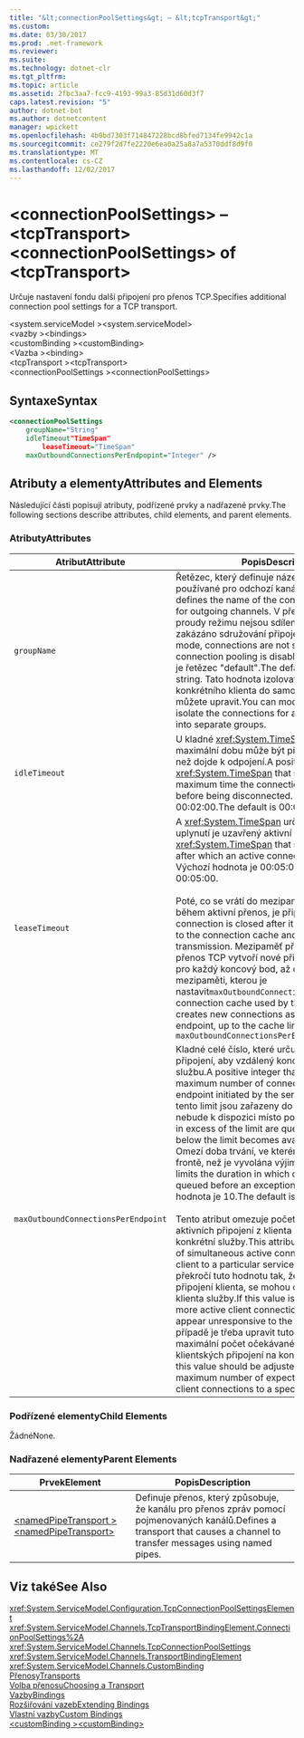 ```yaml
---
title: "&lt;connectionPoolSettings&gt; – &lt;tcpTransport&gt;"
ms.custom: 
ms.date: 03/30/2017
ms.prod: .net-framework
ms.reviewer: 
ms.suite: 
ms.technology: dotnet-clr
ms.tgt_pltfrm: 
ms.topic: article
ms.assetid: 2fbc3aa7-fcc9-4193-99a3-85d31d60d3f7
caps.latest.revision: "5"
author: dotnet-bot
ms.author: dotnetcontent
manager: wpickett
ms.openlocfilehash: 4b0bd7303f714847228bcd8bfed7134fe9942c1a
ms.sourcegitcommit: ce279f2d7fe2220e6ea0a25a8a7a5370ddf8d9f0
ms.translationtype: MT
ms.contentlocale: cs-CZ
ms.lasthandoff: 12/02/2017
---
```

# <a name="ltconnectionpoolsettingsgt-of-lttcptransportgt"></a><span data-ttu-id="44134-102">&lt;connectionPoolSettings&gt; – &lt;tcpTransport&gt;</span><span class="sxs-lookup"><span data-stu-id="44134-102">&lt;connectionPoolSettings&gt; of &lt;tcpTransport&gt;</span></span>
<span data-ttu-id="44134-103">Určuje nastavení fondu další připojení pro přenos TCP.</span><span class="sxs-lookup"><span data-stu-id="44134-103">Specifies additional connection pool settings for a TCP transport.</span></span>  
  
 <span data-ttu-id="44134-104">\<system.serviceModel ></span><span class="sxs-lookup"><span data-stu-id="44134-104">\<system.serviceModel></span></span>  
<span data-ttu-id="44134-105">\<vazby ></span><span class="sxs-lookup"><span data-stu-id="44134-105">\<bindings></span></span>  
<span data-ttu-id="44134-106">\<customBinding ></span><span class="sxs-lookup"><span data-stu-id="44134-106">\<customBinding></span></span>  
<span data-ttu-id="44134-107">\<Vazba ></span><span class="sxs-lookup"><span data-stu-id="44134-107">\<binding></span></span>  
<span data-ttu-id="44134-108">\<tcpTransport ></span><span class="sxs-lookup"><span data-stu-id="44134-108">\<tcpTransport></span></span>  
<span data-ttu-id="44134-109">\<connectionPoolSettings ></span><span class="sxs-lookup"><span data-stu-id="44134-109">\<connectionPoolSettings></span></span>  
  
## <a name="syntax"></a><span data-ttu-id="44134-110">Syntaxe</span><span class="sxs-lookup"><span data-stu-id="44134-110">Syntax</span></span>  
  
```xml  
<connectionPoolSettings  
    groupName="String"  
    idleTimeout"TimeSpan"  
        leaseTimeout="TimeSpan"  
    maxOutboundConnectionsPerEndpopint="Integer" />  
```  
  
## <a name="attributes-and-elements"></a><span data-ttu-id="44134-111">Atributy a elementy</span><span class="sxs-lookup"><span data-stu-id="44134-111">Attributes and Elements</span></span>  
 <span data-ttu-id="44134-112">Následující části popisují atributy, podřízené prvky a nadřazené prvky.</span><span class="sxs-lookup"><span data-stu-id="44134-112">The following sections describe attributes, child elements, and parent elements.</span></span>  
  
### <a name="attributes"></a><span data-ttu-id="44134-113">Atributy</span><span class="sxs-lookup"><span data-stu-id="44134-113">Attributes</span></span>  
  
|<span data-ttu-id="44134-114">Atribut</span><span class="sxs-lookup"><span data-stu-id="44134-114">Attribute</span></span>|<span data-ttu-id="44134-115">Popis</span><span class="sxs-lookup"><span data-stu-id="44134-115">Description</span></span>|  
|---------------|-----------------|  
|`groupName`|<span data-ttu-id="44134-116">Řetězec, který definuje název fondu připojení používané pro odchozí kanály.</span><span class="sxs-lookup"><span data-stu-id="44134-116">A string that defines the name of the connection pool used for outgoing channels.</span></span> <span data-ttu-id="44134-117">V přenášené datovými proudy režimu nejsou sdílené připojení – zakázáno sdružování připojení.</span><span class="sxs-lookup"><span data-stu-id="44134-117">In streamed mode, connections are not shared, meaning that connection pooling is disabled.</span></span> <span data-ttu-id="44134-118">Výchozí hodnota je řetězec "default".</span><span class="sxs-lookup"><span data-stu-id="44134-118">The default is a "default" string.</span></span> <span data-ttu-id="44134-119">Tato hodnota izolovat připojení pro konkrétního klienta do samostatných skupin můžete upravit.</span><span class="sxs-lookup"><span data-stu-id="44134-119">You can modify this value to isolate the connections for a particular client into separate groups.</span></span>|  
|`idleTimeout`|<span data-ttu-id="44134-120">U kladné <xref:System.TimeSpan> , určuje maximální dobu může být připojení nečinnosti, než dojde k odpojení.</span><span class="sxs-lookup"><span data-stu-id="44134-120">A positive <xref:System.TimeSpan> that specifies the maximum time the connection can be idle before being disconnected.</span></span> <span data-ttu-id="44134-121">Výchozí hodnota je 00:02:00.</span><span class="sxs-lookup"><span data-stu-id="44134-121">The default is 00:02:00.</span></span>|  
|`leaseTimeout`|<span data-ttu-id="44134-122">A <xref:System.TimeSpan> určující dobu, po jejímž uplynutí je uzavřený aktivní připojení.</span><span class="sxs-lookup"><span data-stu-id="44134-122">A <xref:System.TimeSpan> that specifies the time after which an active connection is closed.</span></span> <span data-ttu-id="44134-123">Výchozí hodnota je 00:05:00.</span><span class="sxs-lookup"><span data-stu-id="44134-123">The default is 00:05:00.</span></span><br /><br /> <span data-ttu-id="44134-124">Poté, co se vrátí do mezipaměti připojení a ne během aktivní přenos, je připojení ukončeno.</span><span class="sxs-lookup"><span data-stu-id="44134-124">A connection is closed after it has been returned to the connection cache and not during active transmission.</span></span> <span data-ttu-id="44134-125">Mezipaměť připojení používá přenos TCP vytvoří nové připojení podle potřeby pro každý koncový bod, až do limitu mezipaměti, kterou je nastavit`maxOutboundConnectionsPerEndpoint.`</span><span class="sxs-lookup"><span data-stu-id="44134-125">The connection cache used by the TCP transport creates new connections as required for each endpoint, up to the cache limit that is set by `maxOutboundConnectionsPerEndpoint.`</span></span>|  
|`maxOutboundConnectionsPerEndpoint`|<span data-ttu-id="44134-126">Kladné celé číslo, které určuje maximální počet připojení, aby vzdálený koncový bod iniciovat službu.</span><span class="sxs-lookup"><span data-stu-id="44134-126">A positive integer that specifies the maximum number of connections to a remote endpoint initiated by the service.</span></span> <span data-ttu-id="44134-127">Připojení nad tento limit jsou zařazeny do fronty, dokud nebude k dispozici místo pod limit.</span><span class="sxs-lookup"><span data-stu-id="44134-127">Connections in excess of the limit are queued until a space below the limit becomes available.</span></span> <span data-ttu-id="44134-128">`idleTimeout` Omezí doba trvání, ve kterém připojení zůstat ve frontě, než je vyvolána výjimka.</span><span class="sxs-lookup"><span data-stu-id="44134-128">The `idleTimeout` limits the duration in which connections remain queued before an exception is thrown.</span></span> <span data-ttu-id="44134-129">Výchozí hodnota je 10.</span><span class="sxs-lookup"><span data-stu-id="44134-129">The default is 10.</span></span><br /><br /> <span data-ttu-id="44134-130">Tento atribut omezuje počet souběžných aktivních připojení z klienta pro koncový bod konkrétní služby.</span><span class="sxs-lookup"><span data-stu-id="44134-130">This attribute limits the number of simultaneous active connections from the client to a particular service endpoint.</span></span> <span data-ttu-id="44134-131">Pokud se překročí tuto hodnotu tak, že více aktivních připojení klienta, se mohou objevit reagovat na klienta služby.</span><span class="sxs-lookup"><span data-stu-id="44134-131">If this value is exceeded by having more active client connections, the service may appear unresponsive to the client.</span></span> <span data-ttu-id="44134-132">V takovém případě je třeba upravit tuto hodnotu delší než maximální počet očekávané simultánních klientských připojení na konkrétní.</span><span class="sxs-lookup"><span data-stu-id="44134-132">In this case, this value should be adjusted to exceed the maximum number of expected simultaneous client connections to a specific endpoint.</span></span>|  
  
### <a name="child-elements"></a><span data-ttu-id="44134-133">Podřízené elementy</span><span class="sxs-lookup"><span data-stu-id="44134-133">Child Elements</span></span>  
 <span data-ttu-id="44134-134">Žádné</span><span class="sxs-lookup"><span data-stu-id="44134-134">None.</span></span>  
  
### <a name="parent-elements"></a><span data-ttu-id="44134-135">Nadřazené elementy</span><span class="sxs-lookup"><span data-stu-id="44134-135">Parent Elements</span></span>  
  
|<span data-ttu-id="44134-136">Prvek</span><span class="sxs-lookup"><span data-stu-id="44134-136">Element</span></span>|<span data-ttu-id="44134-137">Popis</span><span class="sxs-lookup"><span data-stu-id="44134-137">Description</span></span>|  
|-------------|-----------------|  
|[<span data-ttu-id="44134-138">\<namedPipeTransport ></span><span class="sxs-lookup"><span data-stu-id="44134-138">\<namedPipeTransport></span></span>](../../../../../docs/framework/configure-apps/file-schema/wcf/namedpipetransport.md)|<span data-ttu-id="44134-139">Definuje přenos, který způsobuje, že kanálu pro přenos zpráv pomocí pojmenovaných kanálů.</span><span class="sxs-lookup"><span data-stu-id="44134-139">Defines a transport that causes a channel to transfer messages using named pipes.</span></span>|  
  
## <a name="see-also"></a><span data-ttu-id="44134-140">Viz také</span><span class="sxs-lookup"><span data-stu-id="44134-140">See Also</span></span>  
 <xref:System.ServiceModel.Configuration.TcpConnectionPoolSettingsElement>  
 <xref:System.ServiceModel.Channels.TcpTransportBindingElement.ConnectionPoolSettings%2A>  
 <xref:System.ServiceModel.Channels.TcpConnectionPoolSettings>  
 <xref:System.ServiceModel.Channels.TransportBindingElement>  
 <xref:System.ServiceModel.Channels.CustomBinding>  
 [<span data-ttu-id="44134-141">Přenosy</span><span class="sxs-lookup"><span data-stu-id="44134-141">Transports</span></span>](../../../../../docs/framework/wcf/feature-details/transports.md)  
 [<span data-ttu-id="44134-142">Volba přenosu</span><span class="sxs-lookup"><span data-stu-id="44134-142">Choosing a Transport</span></span>](../../../../../docs/framework/wcf/feature-details/choosing-a-transport.md)  
 [<span data-ttu-id="44134-143">Vazby</span><span class="sxs-lookup"><span data-stu-id="44134-143">Bindings</span></span>](../../../../../docs/framework/wcf/bindings.md)  
 [<span data-ttu-id="44134-144">Rozšiřování vazeb</span><span class="sxs-lookup"><span data-stu-id="44134-144">Extending Bindings</span></span>](../../../../../docs/framework/wcf/extending/extending-bindings.md)  
 [<span data-ttu-id="44134-145">Vlastní vazby</span><span class="sxs-lookup"><span data-stu-id="44134-145">Custom Bindings</span></span>](../../../../../docs/framework/wcf/extending/custom-bindings.md)  
 [<span data-ttu-id="44134-146">\<customBinding ></span><span class="sxs-lookup"><span data-stu-id="44134-146">\<customBinding></span></span>](../../../../../docs/framework/configure-apps/file-schema/wcf/custombinding.md)
